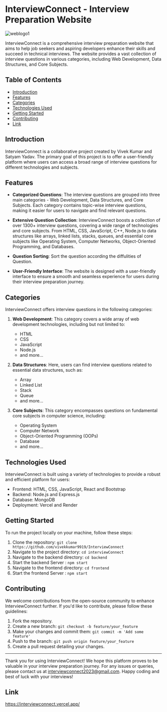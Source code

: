 # InterviewConnect - Interview Preparation Website

![weblogo1](https://github.com/vivekkumar9919/InterviewConnect/assets/70272774/f6250587-e3a8-4c95-8c21-175e693e6a8d)

InterviewConnect is a comprehensive interview preparation website that aims to help job seekers and aspiring developers enhance their skills and succeed in technical interviews. The website provides a vast collection of interview questions in various categories, including Web Development, Data Structures, and Core Subjects.

## Table of Contents

- [Introduction](#introduction)
- [Features](#features)
- [Categories](#categories)
- [Technologies Used](#technologies-used)
- [Getting Started](#getting-started)
- [Contributing](#contributing)
- [Link](#link)

## Introduction

InterviewConnect is a collaborative project created by Vivek Kumar and Satyam Yadav. The primary goal of this project is to offer a user-friendly platform where users can access a broad range of interview questions for different technologies and subjects.

## Features

- **Categorized Questions**: The interview questions are grouped into three main categories - Web Development, Data Structures, and Core Subjects. Each category contains topic-wise interview questions, making it easier for users to navigate and find relevant questions.

- **Extensive Question Collection**: InterviewConnect boosts a collection of over 1300+ interview questions, covering a wide range of technologies and core subjects. From HTML, CSS, JavaScript, C++, Node.js to data structures like arrays, linked lists, stacks, queues, and essential core subjects like Operating System, Computer Networks, Object-Oriented Programming, and Databases.

- **Question Sorting**: Sort the question according the diffulities of Question.

- **User-Friendly Interface**: The website is designed with a user-friendly interface to ensure a smooth and seamless experience for users during their interview preparation journey.

## Categories

InterviewConnect offers interview questions in the following categories:

1. **Web Development**: This category covers a wide array of web development technologies, including but not limited to:
   - HTML
   - CSS
   - JavaScript
   - Node.js
   - and more...

2. **Data Structures**: Here, users can find interview questions related to essential data structures, such as:
   - Array
   - Linked List
   - Stack
   - Queue
   - and more...

3. **Core Subjects**: This category encompasses questions on fundamental core subjects in computer science, including:
   - Operating System
   - Computer Network
   - Object-Oriented Programming (OOPs)
   - Database
   - and more...

## Technologies Used

InterviewConnect is built using a variety of technologies to provide a robust and efficient platform for users:

- Frontend:  HTML, CSS, JavaScript, React and Bootstrap
- Backend: Node.js and Express.js
- Database: MongoDB
- Deployment: Vercel and Render

## Getting Started

To run the project locally on your machine, follow these steps:

1. Clone the repository: `git clone https://github.com/vivekkumar9919/InterviewConnect`
2. Navigate to the project directory: `cd interviewConnect`
3. Navigate to the backend directory: `cd backend`
4. Start the backend Server : `npm start`
3. Navigate to the frontend directory: `cd frontend`
4. Start the frontend Server : `npm start` 

## Contributing

We welcome contributions from the open-source community to enhance InterviewConnect further. If you'd like to contribute, please follow these guidelines:

1. Fork the repository.
2. Create a new branch: `git checkout -b feature/your_feature`
3. Make your changes and commit them: `git commit -m 'Add some feature'`
4. Push to the branch: `git push origin feature/your_feature`
5. Create a pull request detailing your changes.


---

Thank you for using InterviewConnect! We hope this platform proves to be valuable in your interview preparation journey. For any issues or queries, please contact us at interviewconnect2023@gmail.com. Happy coding and best of luck with your interviews!

## Link
https://interviewconnect.vercel.app/


